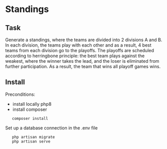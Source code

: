 # Standings

## Task
Generate a standings, where the teams are divided into 2 divisions A and B. In each division, the teams play with each other and as a result, 4 best teams from each division go to the playoffs. The playoffs are scheduled according to herringbone principle: the best team plays against the weakest, where the winner takes the lead, and the loser is eliminated from further participation. As a result, the team that wins all playoff games wins.


[](https://i.imgur.com/0EFqI1j.png)

## Install

Preconditions:
- install locally php8
- install composer


 ````
    composer install
 ````
Set up a database connection in the .env file

 ````
    php artisan migrate
    php artisan serve
 ````
 

